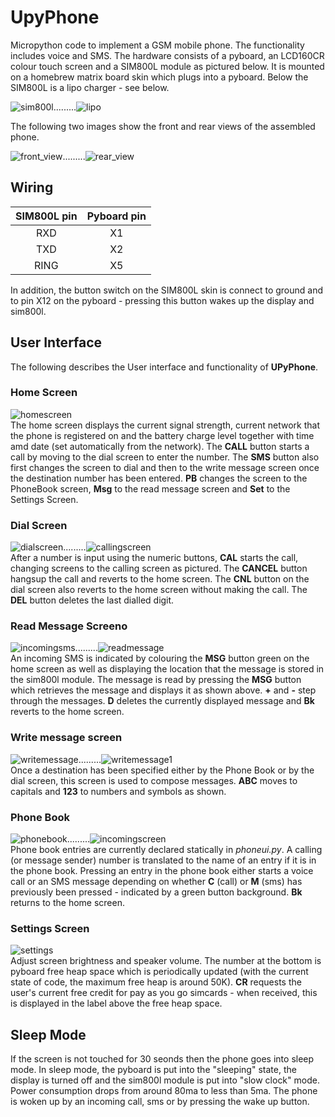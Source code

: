# UpyPhone
Micropython code to implement a GSM mobile phone. The functionality includes voice and SMS. The hardware consists of a pyboard, an LCD160CR colour touch screen and a SIM800L module as pictured below. It is mounted on a homebrew matrix board skin which plugs into a pyboard. Below the SIM800L is a lipo charger - see below.

![sim800l](images/sim800l.jpg).........![lipo](images/lipo_charger.jpg) 

The following two images show the front and rear views of the assembled phone. 

 
![front_view](images/front_view.jpg).........![rear_view](images/rear_view.jpg) 

## Wiring

| SIM800L pin | Pyboard pin |
|:-----------:|:-----------:|
| RXD         |   X1        |
| TXD         |   X2        |
| RING        |   X5        |

In addition, the button switch on the SIM800L skin is connect to ground and to pin X12 on the pyboard - pressing this button wakes up the display and sim800l.

## User Interface

The following describes the User interface and functionality of **UPyPhone**.

### Home Screen
![homescreen](images/homescreen.jpg)   
 The home screen displays the current signal strength, current network that the phone is registered on and the battery charge level together with time amd date (set automatically from the network). The **CALL** button starts a call by moving to the dial screen to enter the number. The **SMS** button also first changes the screen to dial and then to the write message screen once the destination number has been entered. **PB** changes the screen to the PhoneBook screen, **Msg** to the read message screen and **Set** to the Settings Screen.
 
### Dial Screen
![dialscreen](images/dialscreen.jpg).........![callingscreen](images/callingscreen.jpg)  
After a number is input using the numeric buttons, **CAL** starts the call, changing screens to the calling screen as pictured. The **CANCEL** button hangsup the call and reverts to the home screen. The **CNL** button on the dial screen also reverts to the home screen without making the call. The **DEL** button deletes the last dialled digit.

### Read Message Screeno
![incomingsms](images/incomingsms.jpg).........![readmessage](images/readmessage.jpg)  
An incoming SMS is indicated by colouring the **MSG** button green  on the  home screen as well as displaying the location that the message is stored in the sim800l module. The message is read by pressing the **MSG** button which retrieves the message and displays it as shown above. **+** and **-** step through the messages. **D** deletes the currently displayed message and **Bk** reverts to the home screen. 

### Write message screen
![writemessage](images/writemessage.jpg).........![writemessage1](images/writemessage1.jpg)  
Once a destination has been specified either by the Phone Book or by the dial screen, this screen is used to compose messages. **ABC** moves to capitals and **123** to numbers and symbols as shown. 

### Phone Book
![phonebook](images/phonebook.jpg).........![incomingscreen](images/incomingscreen.jpg)  
Phone book entries are currently declared statically in *phoneui.py*. A calling (or message sender) number is translated to the name of an entry if it is in the phone book. Pressing an entry in the phone book either starts a voice call or an SMS message depending on whether **C** (call) or **M** (sms) has previously been pressed - indicated by a green button background. **Bk** returns to the home screen.

### Settings Screen
![settings](images/settings.jpg)  
Adjust screen brightness and speaker volume. The number at the bottom is pyboard free heap space which is periodically updated (with the current state of code, the maximum free heap is around 50K). **CR** requests the user's current free credit for pay as you go simcards - when received, this is displayed in the label above the free heap space.

## Sleep Mode
If the screen is not touched for 30 seonds then the phone goes into sleep mode. In sleep mode, the pyboard is put into the "sleeping" state, the display is turned off and the sim800l module is put into   "slow clock" mode. Power consumption drops from around 80ma to less than 5ma. The phone is woken up by an incoming call, sms or by pressing the wake up button.
